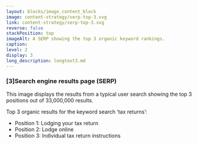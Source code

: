 ```yaml
---
layout: blocks/image_content_block
image: content-strategy/serp-top-3.svg
link: content-strategy/serp-top-3.svg
reverse: false
stackPosition: top
imageAlt: A SERP showing the top 3 organic keyword rankings.
caption:
level: 2
display: 3
long_description: longtext3.md
---
```

### [3]Search engine results page (SERP)

This image displays the results from a typical user search showing the top 3 positions out of 33,000,000 results.

Top 3 organic results for the keyword search ‘tax returns’: 
- Position 1: Lodging your tax return
- Position 2: Lodge online
- Position 3: Individual tax return instructions